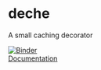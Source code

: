 # deche

A small caching decorator

[![Binder](https://mybinder.org/badge_logo.svg)](https://mybinder.org/v2/gh/limx0/deche/main?filepath=docs%2F2_user_guide%2Fusage.ipynb)  
[Documentation](https://limx0.github.io/deche/)
